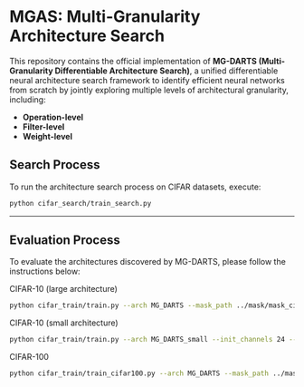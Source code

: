 # MGAS: Multi-Granularity Architecture Search

This repository contains the official implementation of **MG-DARTS (Multi-Granularity Differentiable Architecture Search)**, a unified differentiable neural architecture search framework to identify efficient neural networks from scratch by jointly exploring multiple levels of architectural granularity, including:

- **Operation-level**
- **Filter-level**
- **Weight-level**


## Search Process

To run the architecture search process on CIFAR datasets, execute:

```bash
python cifar_search/train_search.py
```

---

## Evaluation Process

To evaluate the architectures discovered by MG-DARTS, please follow the instructions below:

CIFAR-10 (large architecture)
```bash
python cifar_train/train.py --arch MG_DARTS --mask_path ../mask/mask_cifar10_darts.npy
```

CIFAR-10 (small architecture)
```bash
python cifar_train/train.py --arch MG_DARTS_small --init_channels 24 --mask_path ../mask/mask_cifar10_darts_small.npy
```

CIFAR-100
```bash
python cifar_train/train_cifar100.py --arch MG_DARTS --mask_path ../mask/mask_cifar10_darts.npy
```


